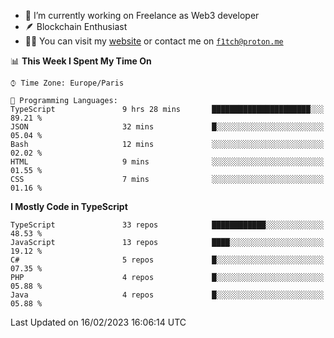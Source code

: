 - 🔭 I’m currently working on Freelance as Web3 developer
- 🪶 Blockchain Enthusiast
- 👨‍💻 You can visit my [website](https://f1tch.xyz) or contact me on [`f1tch@proton.me`](mailto:f1tch@proton.me)

<!--START_SECTION:waka-->
📊 **This Week I Spent My Time On** 

```text
⌚︎ Time Zone: Europe/Paris

💬 Programming Languages: 
TypeScript               9 hrs 28 mins       ██████████████████████░░░   89.21 % 
JSON                     32 mins             █░░░░░░░░░░░░░░░░░░░░░░░░   05.04 % 
Bash                     12 mins             ░░░░░░░░░░░░░░░░░░░░░░░░░   02.02 % 
HTML                     9 mins              ░░░░░░░░░░░░░░░░░░░░░░░░░   01.55 % 
CSS                      7 mins              ░░░░░░░░░░░░░░░░░░░░░░░░░   01.16 % 

```

**I Mostly Code in TypeScript** 

```text
TypeScript               33 repos            ████████████░░░░░░░░░░░░░   48.53 % 
JavaScript               13 repos            ████░░░░░░░░░░░░░░░░░░░░░   19.12 % 
C#                       5 repos             █░░░░░░░░░░░░░░░░░░░░░░░░   07.35 % 
PHP                      4 repos             █░░░░░░░░░░░░░░░░░░░░░░░░   05.88 % 
Java                     4 repos             █░░░░░░░░░░░░░░░░░░░░░░░░   05.88 % 

```



 Last Updated on 16/02/2023 16:06:14 UTC
<!--END_SECTION:waka-->
